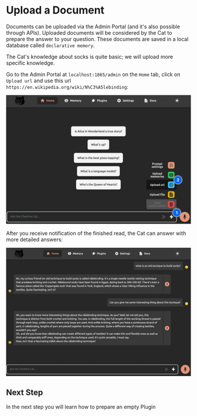 # Upload a Document

Documents can be uploaded via the Admin Portal (and it's also possible through APIs). Uploaded documents will be considered by the Cat to prepare the answer to your question.
These documents are saved in a local database called `declarative memory`.

The Cat's knowledge about socks is quite basic; we will upload more specific knowledge.

Go to the Admin Portal at `localhost:1865/admin` on the `Home` tab, click on `Upload url` and use this url `https://en.wikipedia.org/wiki/N%C3%A5lebinding`:

![Alt text](../assets/img/quickstart/upload-document/upload-url.png)

After you receive notification of the finished read, the Cat can answer with more detailed answers:

![Alt text](../assets/img/quickstart/upload-document/cat-answers.png)

## Next Step
In the next step you will learn how to prepare an empty Plugin